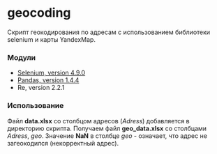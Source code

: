 # geocoding
Cкрипт геокодирования по адресам c использованием библиотеки selenium и карты YandexMap.

### Модули
- [Selenium, version 4.9.0](https://www.selenium.dev/)
- [Pandas, version 1.4.4](https://pandas.pydata.org/)
- Re, version 2.2.1

### Использование
Файл **data.xlsx** со столбцом адресов (_Adress_) добавляется в директорию скрипта.
Получаем файл **geo_data.xlsx** со столбцами _Adress_, _geo_.
Значение __NaN__ в столбце _geo_ - означает, что адрес не загеокодился (некорректный адрес).





